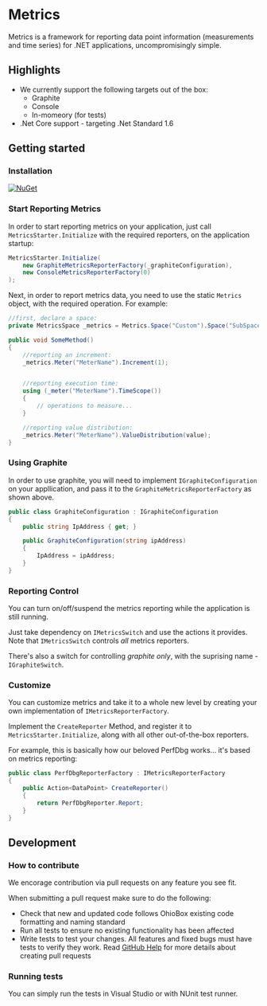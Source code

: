 # Metrics
Metrics is a framework for reporting data point information (measurements and time series) for .NET applications, uncompromisingly simple.

## Highlights
* We currently support the following targets out of the box:
	* Graphite
	* Console
	* In-momeory (for tests)
* .Net Core support - targeting .Net Standard 1.6

## Getting started
### Installation
[![NuGet](https://img.shields.io/nuget/v/OhioBox.Metrics.svg?style=flat-square)](https://www.nuget.org/packages/OhioBox.Metrics/)

### Start Reporting Metrics
In order to start reporting metrics on your application, just call `MetricsStarter.Initialize` with the required reporters, on the application startup:

```cs
MetricsStarter.Initialize(
    new GraphiteMetricsReporterFactory(_graphiteConfiguration),
    new ConsoleMetricsReporterFactory(0)
);
```

Next, in order to report metrics data, you need to use the static `Metrics` object, with the required operation. For example:

```cs
//first, declare a space:
private MetricsSpace _metrics = Metrics.Space("Custom").Space("SubSpace").Space("SubSubSpace");

public void SomeMethod()
{
	//reporting an increment:
	_metrics.Meter("MeterName").Increment(1);


	//reporting execution time:
	using (_meter("MeterName").TimeScope())
	{
		// operations to measure...
	}

	//reporting value distribution:
	_metrics.Meter("MeterName").ValueDistribution(value);
}
```

### Using Graphite
In order to use graphite, you will need to implement `IGraphiteConfiguration` on your appllication, and pass it to the `GraphiteMetricsReporterFactory` as shown above.

```cs
public class GraphiteConfiguration : IGraphiteConfiguration
{
	public string IpAddress { get; }

	public GraphiteConfiguration(string ipAddress)
	{
		IpAddress = ipAddress;
	}
}
```

### Reporting Control
You can turn on/off/suspend the metrics reporting while the application is still running.

Just take dependency on `IMetricsSwitch` and use the actions it provides. Note that `IMetricsSwitch` controls *all* metrics reporters.

There's also a switch for controlling *graphite only*, with the suprising name - `IGraphiteSwitch`.


### Customize
You can customize metrics and take it to a whole new level by creating your own implementation of `IMetricsReporterFactory`.

Implement the `CreateReporter` Method, and register it to `MetricsStarter.Initialize`, along with all other out-of-the-box reporters.

For example, this is basically how our beloved PerfDbg works... it's based on metrics reporting:

```cs
public class PerfDbgReporterFactory : IMetricsReporterFactory
{
	public Action<DataPoint> CreateReporter()
	{
		return PerfDbgReporter.Report;
	}
}
```

## Development

### How to contribute
We encorage contribution via pull requests on any feature you see fit.

When submitting a pull request make sure to do the following:
* Check that new and updated code follows OhioBox existing code formatting and naming standard
* Run all tests to ensure no existing functionality has been affected
* Write tests to test your changes. All features and fixed bugs must have tests to verify they work. Read [GitHub Help](https://help.github.com/articles/about-pull-requests/) for more details about creating pull requests

### Running tests
You can simply run the tests in Visual Studio or with NUnit test runner.
